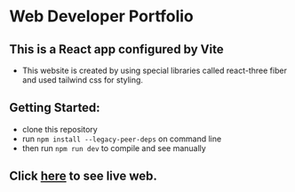 # Web Developer Portfolio

## This is a React app configured by Vite

* This website is created by using special libraries called react-three fiber and used tailwind css for styling.

## Getting Started:
- clone this repository
- run `npm install --legacy-peer-deps` on command line
- then run `npm run dev` to compile and see manually


## Click [here](https://elaborate-donut-a85f8f.netlify.app) to see live web.
